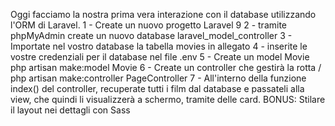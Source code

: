 Oggi facciamo la nostra prima vera interazione con il database utilizzando l'ORM di Laravel.
1 - Create un nuovo progetto Laravel 9
2 - tramite phpMyAdmin create un nuovo database laravel_model_controller
3 - Importate nel vostro database la tabella movies in allegato
4 - inserite le vostre credenziali per il database nel file .env
5 - Create un model Movie
php artisan make:model Movie
6 - Create un controller che gestirà la rotta /
php artisan make:controller PageController
7 - All'interno della funzione index() del controller, recuperate tutti i film dal database e passateli alla view, che quindi li visualizzerà a schermo, tramite delle card.
BONUS:
Stilare il layout nei dettagli con Sass
